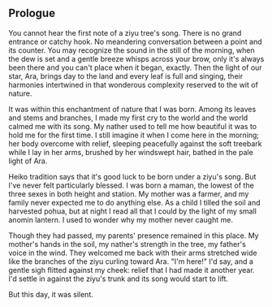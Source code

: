 ## Prologue

You cannot hear the first note of a ziyu tree's song. There is no grand entrance or catchy hook. No meandering conversation between a point and its counter. You may recognize the sound in the still of the morning, when the dew is set and a gentle breeze whisps across your brow, only it's always been there and you can't place when it began, exactly. Then the light of our star, Ara, brings day to the land and every leaf is full and singing, their harmonies intertwined in that wonderous complexity reserved to the wit of nature.

It was within this enchantment of nature that I was born. Among its leaves and stems and branches, I made my first cry to the world and the world calmed me with its song. My nather used to tell me how beautiful it was to hold me for the first time. I still imagine it when I come here in the morning; her body overcome with relief, sleeping peacefully against the soft treebark while I lay in her arms, brushed by her windswept hair, bathed in the pale light of Ara.

Heiko tradition says that it's good luck to be born under a ziyu's song. But I've never felt particularly blessed. I was born a maman, the lowest of the three sexes in both height and station. My mother was a farmer, and my family never expected me to do anything else. As a child I tilled the soil and harvested pohua, but at night I read all that I could by the light of my small anomin lantern. I used to wonder why my mother never caught me.

<!--
When Thimlu came to take me on as an apprentice at the observatory, I didn't have to think. I studied what I could for a while, but destiny clawed me back with the passing of my mother. Hae farm, and all of the responsibilities and expectations that our community imposed upon it, had fallen upon me.

Once, I fell in love with a man and a woman that I doted on in a drunken stupor and I was so afraid of love that I joined with them as soon as I could so I would never have to fall again. Perhaps it's not that I was afraid. I merely preferred the company of my thoughts to that of people. Adventure was left to the books I read and whatever drama our saffa gets into. -->

Though they had passed, my parents' presence remained in this place. My mother's hands in the soil, my nather's strength in the tree, my father's voice in the wind. They welcomed me back with their arms stretched wide like the branches of the ziyu curling toward Ara. "I'm here!" I'd say, and a gentle sigh flitted against my cheek: relief that I had made it another year. I'd settle in against the ziyu's trunk and its song would start to lift.

But this day, it was silent.
